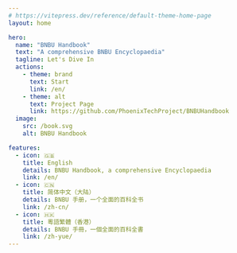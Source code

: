 ```yaml
---
# https://vitepress.dev/reference/default-theme-home-page
layout: home

hero:
  name: "BNBU Handbook"
  text: "A comprehensive BNBU Encyclopaedia"
  tagline: Let's Dive In
  actions:
    - theme: brand
      text: Start
      link: /en/
    - theme: alt
      text: Project Page
      link: https://github.com/PhoenixTechProject/BNBUHandbook
  image:
    src: /book.svg
    alt: BNBU Handbook

features:
  - icon: 🇬🇧
    title: English
    details: BNBU Handbook, a comprehensive Encyclopaedia
    link: /en/
  - icon: 🇨🇳
    title: 简体中文（大陆）
    details: BNBU 手册，一个全面的百科全书
    link: /zh-cn/ 
  - icon: 🇭🇰
    title: 粵語繁體（香港）
    details: BNBU 手冊，一個全面的百科全書
    link: /zh-yue/
---
```


